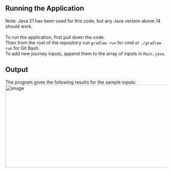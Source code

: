 <h2>
  Running the Application
</h2>
Note: Java 21 has been used for this code, but any Java version above 14 should work.
<br>
<br>To run the application, first pull down the code.
<br>Then from the root of the repository run <code>gradlew run</code> for cmd or <code>./gradlew run</code> for Git Bash.
<br>To add new journey inputs, append them to the array of inputs in <code>Main.java</code>.

<h2>
  Output
</h2>
The program gives the following results for the sample inputs:
<img width="1013" height="258" alt="image" src="https://github.com/user-attachments/assets/36860427-eebc-4ddf-b6e6-0e3a30f69976" />
